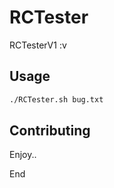 # RCTester

RCTesterV1 :v

## Usage

```bash
./RCTester.sh bug.txt
```

## Contributing
Enjoy..

End
